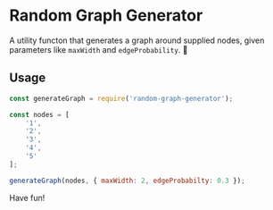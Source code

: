 # Random Graph Generator

A utility functon that generates a graph around supplied nodes, given parameters like `maxWidth` and `edgeProbability`. 🤞

## Usage

```js
const generateGraph = require('random-graph-generator');

const nodes = [
    '1',
    '2',
    '3',
    '4',
    '5'
];

generateGraph(nodes, { maxWidth: 2, edgeProbabilty: 0.3 });
```

Have fun!
